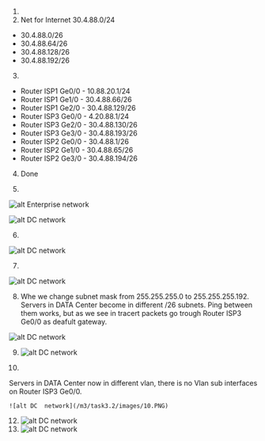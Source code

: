 1.
2. Net for Internet 30.4.88.0/24

  +  30.4.88.0/26
  +  30.4.88.64/26
  +  30.4.88.128/26
  +  30.4.88.192/26

3. 
 + Router ISP1 Ge0/0 - 10.88.20.1/24
 + Router ISP1 Ge1/0 - 30.4.88.66/26
 + Router ISP1 Ge2/0 - 30.4.88.129/26
 + Router ISP3 Ge0/0 - 4.20.88.1/24
 + Router ISP3 Ge2/0 - 30.4.88.130/26
 + Router ISP3 Ge3/0 - 30.4.88.193/26
 + Router ISP2 Ge0/0 - 30.4.88.1/26
 + Router ISP2 Ge1/0 - 30.4.88.65/26
 + Router ISP2 Ge3/0 - 30.4.88.194/26

4. Done

5.
![alt Enterprise  network](/m3/task3.2/images/4.PNG)

![alt DC  network](/m3/task3.2/images/4_1.PNG)

6. 
![alt DC  network](/m3/task3.2/images/6.PNG)

7. 
![alt DC  network](/m3/task3.2/images/7.PNG)

8. Whe we change subnet mask from 255.255.255.0 to  255.255.255.192. Servers in DATA Center become in different /26 subnets. Ping between them works, but as we see in tracert packets go trough  Router ISP3 Ge0/0 as deafult gateway.

![alt DC  network](/m3/task3.2/images/8.PNG)

9. ![alt DC  network](/m3/task3.2/images/9.PNG)

10.
   Servers in DATA Center now in different vlan, there is no Vlan sub interfaces on Router ISP3 Ge0/0.

    ![alt DC  network](/m3/task3.2/images/10.PNG)

12. ![alt DC  network](/m3/task3.2/images/12.PNG)
14. ![alt DC  network](/m3/task3.2/images/14-16.PNG)

